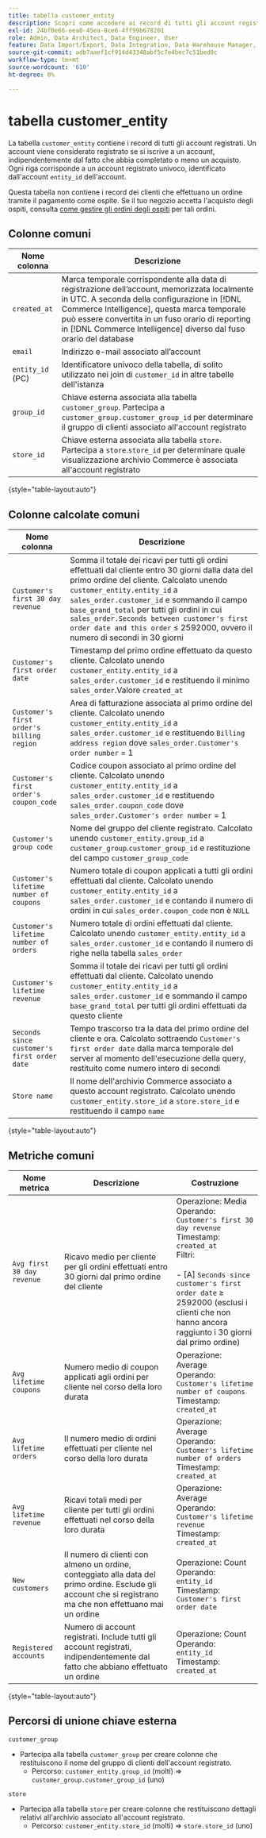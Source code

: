 ```yaml
---
title: tabella customer_entity
description: Scopri come accedere ai record di tutti gli account registrati.
exl-id: 24bf0e66-eea0-45ea-8ce6-4ff99b678201
role: Admin, Data Architect, Data Engineer, User
feature: Data Import/Export, Data Integration, Data Warehouse Manager, Commerce Tables
source-git-commit: adb7aaef1cf914d43348abf5c7e4bec7c51bed0c
workflow-type: tm+mt
source-wordcount: '610'
ht-degree: 0%

---
```


# tabella customer_entity

La tabella `customer_entity` contiene i record di tutti gli account registrati. Un account viene considerato registrato se si iscrive a un account, indipendentemente dal fatto che abbia completato o meno un acquisto. Ogni riga corrisponde a un account registrato univoco, identificato dall&#39;account `entity_id` dell&#39;account.

Questa tabella non contiene i record dei clienti che effettuano un ordine tramite il pagamento come ospite. Se il tuo negozio accetta l&#39;acquisto degli ospiti, consulta [come gestire gli ordini degli ospiti](../data-warehouse-mgr/guest-orders.md) per tali ordini.

## Colonne comuni

| **Nome colonna** | **Descrizione** |
|---|---|
| `created_at` | Marca temporale corrispondente alla data di registrazione dell’account, memorizzata localmente in UTC. A seconda della configurazione in [!DNL Commerce Intelligence], questa marca temporale può essere convertita in un fuso orario di reporting in [!DNL Commerce Intelligence] diverso dal fuso orario del database |
| `email` | Indirizzo e-mail associato all’account |
| `entity_id` (PC) | Identificatore univoco della tabella, di solito utilizzato nei join di `customer_id` in altre tabelle dell&#39;istanza |
| `group_id` | Chiave esterna associata alla tabella `customer_group`. Partecipa a `customer_group.customer_group_id` per determinare il gruppo di clienti associato all&#39;account registrato |
| `store_id` | Chiave esterna associata alla tabella `store`. Partecipa a `store`.`store_id` per determinare quale visualizzazione archivio Commerce è associata all&#39;account registrato |

{style="table-layout:auto"}

## Colonne calcolate comuni

| **Nome colonna** | **Descrizione** |
|---|---|
| `Customer's first 30 day revenue` | Somma il totale dei ricavi per tutti gli ordini effettuati dal cliente entro 30 giorni dalla data del primo ordine del cliente. Calcolato unendo `customer_entity.entity_id` a `sales_order.customer_id` e sommando il campo `base_grand_total` per tutti gli ordini in cui `sales_order.Seconds between customer's first order date and this order` ≤ 2592000, ovvero il numero di secondi in 30 giorni |
| `Customer's first order date` | Timestamp del primo ordine effettuato da questo cliente. Calcolato unendo `customer_entity.entity_id` a `sales_order.customer_id` e restituendo il minimo `sales_order`.Valore `created_at` |
| `Customer's first order's billing region` | Area di fatturazione associata al primo ordine del cliente. Calcolato unendo `customer_entity.entity_id` a `sales_order.customer_id` e restituendo `Billing address region` dove `sales_order.Customer's order number` = 1 |
| `Customer's first order's coupon_code` | Codice coupon associato al primo ordine del cliente. Calcolato unendo `customer_entity.entity_id` a `sales_order.customer_id` e restituendo `sales_order.coupon_code` dove `sales_order.Customer's order number` = 1 |
| `Customer's group code` | Nome del gruppo del cliente registrato. Calcolato unendo `customer_entity.group_id` a `customer_group`.`customer_group_id` e restituzione del campo `customer_group_code` |
| `Customer's lifetime number of coupons` | Numero totale di coupon applicati a tutti gli ordini effettuati dal cliente. Calcolato unendo `customer_entity.entity_id` a `sales_order.customer_id` e contando il numero di ordini in cui `sales_order.coupon_code` non è `NULL` |
| `Customer's lifetime number of orders` | Numero totale di ordini effettuati dal cliente. Calcolato unendo `customer_entity.entity_id` a `sales_order.customer_id` e contando il numero di righe nella tabella `sales_order` |
| `Customer's lifetime revenue` | Somma il totale dei ricavi per tutti gli ordini effettuati dal cliente. Calcolato unendo `customer_entity.entity_id` a `sales_order.customer_id` e sommando il campo `base_grand_total` per tutti gli ordini effettuati da questo cliente |
| `Seconds since customer's first order date` | Tempo trascorso tra la data del primo ordine del cliente e ora. Calcolato sottraendo `Customer's first order date` dalla marca temporale del server al momento dell&#39;esecuzione della query, restituito come numero intero di secondi |
| `Store name` | Il nome dell&#39;archivio Commerce associato a questo account registrato. Calcolato unendo `customer_entity.store_id` a `store.store_id` e restituendo il campo `name` |

{style="table-layout:auto"}

## Metriche comuni

| **Nome metrica** | **Descrizione** | **Costruzione** |
|---|---|---|
| `Avg first 30 day revenue` | Ricavo medio per cliente per gli ordini effettuati entro 30 giorni dal primo ordine del cliente | Operazione: Media<br/>Operando: `Customer's first 30 day revenue`<br/>Timestamp: `created_at`<br/>Filtri:<br/><br/>- \[A\] `Seconds since customer's first order date` ≥ 2592000 (esclusi i clienti che non hanno ancora raggiunto i 30 giorni dal primo ordine) |
| `Avg lifetime coupons` | Numero medio di coupon applicati agli ordini per cliente nel corso della loro durata | Operazione: Average<br/>Operando: `Customer's lifetime number of coupons`<br/>Timestamp: `created_at` |
| `Avg lifetime orders` | Il numero medio di ordini effettuati per cliente nel corso della loro durata | Operazione: Average<br/>Operando: `Customer's lifetime number of orders`<br/>Timestamp: `created_at` |
| `Avg lifetime revenue` | Ricavi totali medi per cliente per tutti gli ordini effettuati nel corso della loro durata | Operazione: Average<br/>Operando: `Customer's lifetime revenue`<br/>Timestamp: `created_at` |
| `New customers` | Il numero di clienti con almeno un ordine, conteggiato alla data del primo ordine. Esclude gli account che si registrano ma che non effettuano mai un ordine | Operazione: Count<br/>Operando: `entity_id`<br/>Timestamp: `Customer's first order date` |
| `Registered accounts` | Numero di account registrati. Include tutti gli account registrati, indipendentemente dal fatto che abbiano effettuato un ordine | Operazione: Count<br/>Operando: `entity_id`<br/>Timestamp: `created_at` |

{style="table-layout:auto"}

## Percorsi di unione chiave esterna

`customer_group`

* Partecipa alla tabella `customer_group` per creare colonne che restituiscono il nome del gruppo di clienti dell&#39;account registrato.
   * Percorso: `customer_entity.group_id` (molti) => `customer_group.customer_group_id` (uno)

`store`

* Partecipa alla tabella `store` per creare colonne che restituiscono dettagli relativi all&#39;archivio associato all&#39;account registrato.
   * Percorso: `customer_entity.store_id` (molti) => `store.store_id` (uno)
